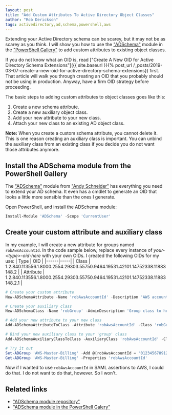 ```yaml
---
layout: post
title: "Add Custom Attributes To Active Directory Object Classes"
author: "Rob Derickson"
tags: activedirectory,ad,schema,powershell,aws
---
```


Extending your Active Directory schema can be scarey, but it may not be as scarey as you think. I will show you how to use the ["ADSchema"](https://www.powershellgallery.com/packages/ADSchema/) module in the ["PowerShell Gallery"](https://www.powershellgallery.com/) to add custom attributes to existing object classes.

If you do not know what an OID is, read ["Create A New OID for Active Directory Schema Extensions"]({{ site.baseurl }}{% post_url /_posts/2019-03-07-create-a-new-oid-for-active-directory-schema-extensions}) first. That article will walk you through creating an OID that you probably should not be using in production. Anyway, have a firm OID strategy before proceeding.

The basic steps to adding custom attributes to object classes goes like this:
1. Create a new schema attribute.
2. Create a new auxiliary object class.
3. Add your new attribute to your new class.
4. Attach your new class to an existing AD object class.

**Note:** When you create a custom schema attribute, you cannot delete it. This is one reason creating an auxiliary class is important. You can unbind the auxiliary class from an existing class if you decide you do not want those attributes anymore.

## Install the ADSchema module from the PowerShell Gallery
The ["ADSchema"](https://www.powershellgallery.com/packages/ADSchema/) module from ["Andy Schneider"](https://github.com/SchneiderAndy/) has everything you need to extend your AD schema. It even has a cmdlet to generate an OID that looks a little more sensible than the ones I generate.

Open PowerShell, and install the ADSchema module:  
```powershell
Install-Module 'ADSchema' -Scope 'CurrentUser'
```

## Create your custom attribute and auxiliary class
In my example, I will create a new attribute for groups named `robAwsAccountId`. In the code sample below, replace every instance of _your-&lt;type&gt;-oid-here_ with your own OIDs. I created the following OIDs for my use:
| Type | OID |
|------|-----|
| Class | 1.2.840.113556.1.8000.2554.29303.55750.9464.19531.42101.14752338.11883148.2 |
| Attribute | 1.2.840.113556.1.8000.2554.29303.55750.9464.19531.42101.14752338.11883148.2.1 |

```powershell
# Create your custom attribute
New-ADSchemaAttribute -Name 'robAwsAccountId' -Description 'AWS account ID' -AttributeType 'String' -AttributeID 'your-attribute-oid-here'

# Create your auxiliary class
New-ADSchemaClass -Name 'robGroup' -AdminDescription 'Group class to host custom attributes' -Category 'Auxiliary' -AttributeID 'your-class-oid-here'

# Add your new attribute to your new class
Add-ADSchemaAttributeToClass -Attribute 'robAwsAccountId' -Class 'robGroup'

# Bind your new auxiliary class to your 'group' class
Add-ADSchemaAuxiliaryClassToClass -AuxiliaryClass 'robAwsAccountId' -Class 'group'

# Try it out
Set-ADGroup 'AWS-Master-Billing' -Add @{robAwsAccountId = '012345678912'}
Get-ADGroup 'AWS-Master-Billing' -Properties 'robAwsAccountId'
```

Now if I wanted to use `robAwsAccountId` in SAML assertions to AWS, I could do that. I do not want to do that, however. So I won't.

## Related links
* ["ADSchema module repository"](https://github.com/SchneiderAndy/ADSchema)
* ["ADSchema module in the PowerShell Galery"](https://www.powershellgallery.com/packages/ADSchema/)